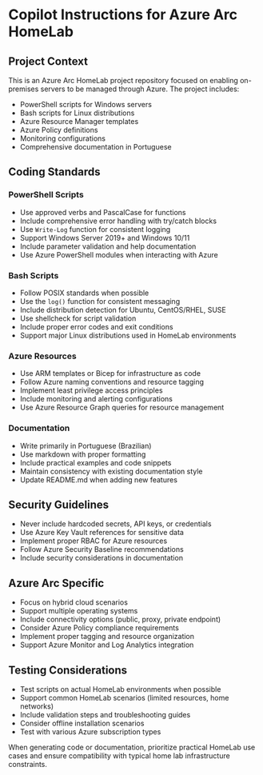 # Copilot Instructions for Azure Arc HomeLab

<!-- Use this file to provide workspace-specific custom instructions to Copilot. For more details, visit https://code.visualstudio.com/docs/copilot/copilot-customization#_use-a-githubcopilotinstructionsmd-file -->

## Project Context

This is an Azure Arc HomeLab project repository focused on enabling on-premises servers to be managed through Azure. The project includes:

- PowerShell scripts for Windows servers
- Bash scripts for Linux distributions  
- Azure Resource Manager templates
- Azure Policy definitions
- Monitoring configurations
- Comprehensive documentation in Portuguese

## Coding Standards

### PowerShell Scripts
- Use approved verbs and PascalCase for functions
- Include comprehensive error handling with try/catch blocks
- Use `Write-Log` function for consistent logging
- Support Windows Server 2019+ and Windows 10/11
- Include parameter validation and help documentation
- Use Azure PowerShell modules when interacting with Azure

### Bash Scripts  
- Follow POSIX standards when possible
- Use the `log()` function for consistent messaging
- Include distribution detection for Ubuntu, CentOS/RHEL, SUSE
- Use shellcheck for script validation
- Include proper error codes and exit conditions
- Support major Linux distributions used in HomeLab environments

### Azure Resources
- Use ARM templates or Bicep for infrastructure as code
- Follow Azure naming conventions and resource tagging
- Implement least privilege access principles
- Include monitoring and alerting configurations
- Use Azure Resource Graph queries for resource management

### Documentation
- Write primarily in Portuguese (Brazilian)
- Use markdown with proper formatting
- Include practical examples and code snippets
- Maintain consistency with existing documentation style
- Update README.md when adding new features

## Security Guidelines

- Never include hardcoded secrets, API keys, or credentials
- Use Azure Key Vault references for sensitive data
- Implement proper RBAC for Azure resources
- Follow Azure Security Baseline recommendations
- Include security considerations in documentation

## Azure Arc Specific

- Focus on hybrid cloud scenarios
- Support multiple operating systems
- Include connectivity options (public, proxy, private endpoint)
- Consider Azure Policy compliance requirements
- Implement proper tagging and resource organization
- Support Azure Monitor and Log Analytics integration

## Testing Considerations

- Test scripts on actual HomeLab environments when possible
- Support common HomeLab scenarios (limited resources, home networks)
- Include validation steps and troubleshooting guides
- Consider offline installation scenarios
- Test with various Azure subscription types

When generating code or documentation, prioritize practical HomeLab use cases and ensure compatibility with typical home lab infrastructure constraints.
